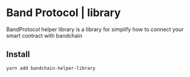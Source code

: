 # Band Protocol | library

BandProtocol helper library is a library for simplify how to connect your smart contract with bandchain

## Install

```
yarn add bandchain-helper-library
```
